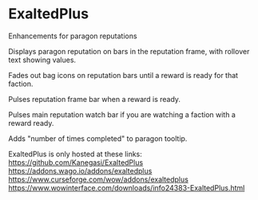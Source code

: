 # ExaltedPlus
 Enhancements for paragon reputations

Displays paragon reputation on bars in the reputation frame, with rollover text showing values.

Fades out bag icons on reputation bars until a reward is ready for that faction.

Pulses reputation frame bar when a reward is ready.

Pulses main reputation watch bar if you are watching a faction with a reward ready.

Adds "number of times completed" to paragon tooltip.

ExaltedPlus is only hosted at these links:  
https://github.com/Kanegasi/ExaltedPlus  
https://addons.wago.io/addons/exaltedplus  
https://www.curseforge.com/wow/addons/exaltedplus  
https://www.wowinterface.com/downloads/info24383-ExaltedPlus.html  

